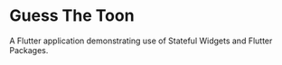 # Guess The Toon

A Flutter application demonstrating use of Stateful Widgets and Flutter Packages. 
